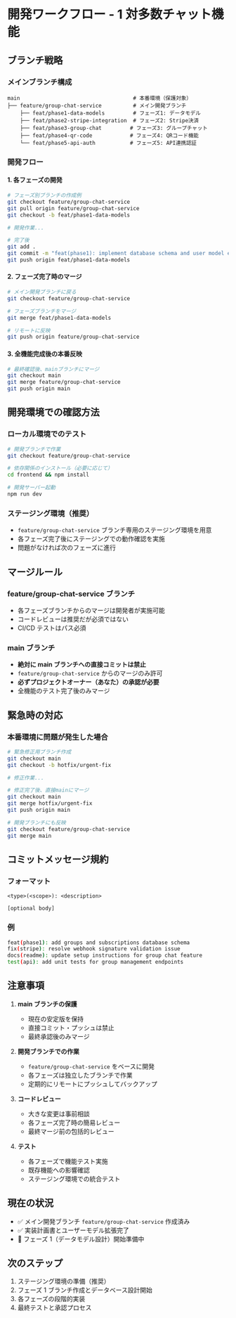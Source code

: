 # 開発ワークフロー - 1 対多数チャット機能

## ブランチ戦略

### メインブランチ構成

```
main                                    # 本番環境（保護対象）
├── feature/group-chat-service          # メイン開発ブランチ
    ├── feat/phase1-data-models         # フェーズ1: データモデル
    ├── feat/phase2-stripe-integration  # フェーズ2: Stripe決済
    ├── feat/phase3-group-chat         # フェーズ3: グループチャット
    ├── feat/phase4-qr-code            # フェーズ4: QRコード機能
    └── feat/phase5-api-auth           # フェーズ5: API連携認証
```

### 開発フロー

#### 1. 各フェーズの開発

```bash
# フェーズ別ブランチの作成例
git checkout feature/group-chat-service
git pull origin feature/group-chat-service
git checkout -b feat/phase1-data-models

# 開発作業...

# 完了後
git add .
git commit -m "feat(phase1): implement database schema and user model extensions"
git push origin feat/phase1-data-models
```

#### 2. フェーズ完了時のマージ

```bash
# メイン開発ブランチに戻る
git checkout feature/group-chat-service

# フェーズブランチをマージ
git merge feat/phase1-data-models

# リモートに反映
git push origin feature/group-chat-service
```

#### 3. 全機能完成後の本番反映

```bash
# 最終確認後、mainブランチにマージ
git checkout main
git merge feature/group-chat-service
git push origin main
```

## 開発環境での確認方法

### ローカル環境でのテスト

```bash
# 開発ブランチで作業
git checkout feature/group-chat-service

# 依存関係のインストール（必要に応じて）
cd frontend && npm install

# 開発サーバー起動
npm run dev
```

### ステージング環境（推奨）

- `feature/group-chat-service` ブランチ専用のステージング環境を用意
- 各フェーズ完了後にステージングでの動作確認を実施
- 問題がなければ次のフェーズに進行

## マージルール

### feature/group-chat-service ブランチ

- 各フェーズブランチからのマージは開発者が実施可能
- コードレビューは推奨だが必須ではない
- CI/CD テストはパス必須

### main ブランチ

- **絶対に main ブランチへの直接コミットは禁止**
- `feature/group-chat-service` からのマージのみ許可
- **必ずプロジェクトオーナー（あなた）の承認が必要**
- 全機能のテスト完了後のみマージ

## 緊急時の対応

### 本番環境に問題が発生した場合

```bash
# 緊急修正用ブランチ作成
git checkout main
git checkout -b hotfix/urgent-fix

# 修正作業...

# 修正完了後、直接mainにマージ
git checkout main
git merge hotfix/urgent-fix
git push origin main

# 開発ブランチにも反映
git checkout feature/group-chat-service
git merge main
```

## コミットメッセージ規約

### フォーマット

```
<type>(<scope>): <description>

[optional body]
```

### 例

```bash
feat(phase1): add groups and subscriptions database schema
fix(stripe): resolve webhook signature validation issue
docs(readme): update setup instructions for group chat feature
test(api): add unit tests for group management endpoints
```

## 注意事項

1. **main ブランチの保護**

   - 現在の安定版を保持
   - 直接コミット・プッシュは禁止
   - 最終承認後のみマージ

2. **開発ブランチでの作業**

   - `feature/group-chat-service` をベースに開発
   - 各フェーズは独立したブランチで作業
   - 定期的にリモートにプッシュしてバックアップ

3. **コードレビュー**

   - 大きな変更は事前相談
   - 各フェーズ完了時の簡易レビュー
   - 最終マージ前の包括的レビュー

4. **テスト**
   - 各フェーズで機能テスト実施
   - 既存機能への影響確認
   - ステージング環境での統合テスト

## 現在の状況

- ✅ メイン開発ブランチ `feature/group-chat-service` 作成済み
- ✅ 実装計画書とユーザーモデル拡張完了
- 🚧 フェーズ 1（データモデル設計）開始準備中

## 次のステップ

1. ステージング環境の準備（推奨）
2. フェーズ 1 ブランチ作成とデータベース設計開始
3. 各フェーズの段階的実装
4. 最終テストと承認プロセス
